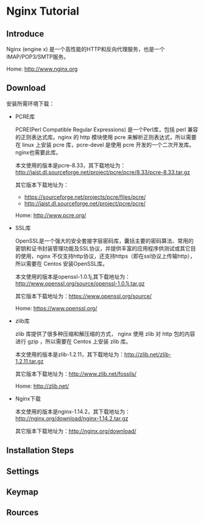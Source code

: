# Nginx  Tutorial

## Introduce
Nginx (engine x) 是一个高性能的HTTP和反向代理服务，也是一个IMAP/POP3/SMTP服务。

Home: http://www.nginx.org
## Download
安装所需环境下载：
+ PCRE库
  
  PCRE(Perl Compatible Regular Expressions) 是一个Perl库，包括 perl 兼容的正则表达式库。nginx 的 http 模块使用 pcre 来解析正则表达式，所以需要在 linux 上安装 pcre 库，pcre-devel 是使用 pcre 开发的一个二次开发库。nginx也需要此库。
  
  本文使用的版本是pcre-8.33，其下载地址为：http://jaist.dl.sourceforge.net/project/pcre/pcre/8.33/pcre-8.33.tar.gz
  
  其它版本下载地址为：
  + https://sourceforge.net/projects/pcre/files/pcre/
  + http://jaist.dl.sourceforge.net/project/pcre/pcre/
  
  Home: http://www.pcre.org/
+ SSL库

  OpenSSL是一个强大的安全套接字层密码库，囊括主要的密码算法、常用的密钥和证书封装管理功能及SSL协议，并提供丰富的应用程序供测试或其它目的使用，nginx 不仅支持http协议，还支持https（即在ssl协议上传输http），所以需要在 Centos 安装OpenSSL库。
    
  本文使用的版本是openssl-1.0.1j,其下载地址为：http://www.openssl.org/source/openssl-1.0.1j.tar.gz
  
  其它版本下载地址为：https://www.openssl.org/source/
  
  Home: https://www.openssl.org/
+ zlib库
    
  zlib 库提供了很多种压缩和解压缩的方式， nginx 使用 zlib 对 http 包的内容进行 gzip ，所以需要在 Centos 上安装 zlib 库。

  本文使用的版本是zlib-1.2.11，其下载地址为：http://zlib.net/zlib-1.2.11.tar.gz
  
  其它版本下载地址为：http://www.zlib.net/fossils/
  
  Home: http://zlib.net/
   
+ Nginx下载

  本文使用的版本是nginx-1.14.2，其下载地址为：http://nginx.org/download/nginx-1.14.2.tar.gz
  
  其它版本下载地址为：http://nginx.org/download/
## Installation Steps

## Settings

## Keymap

## Rources


